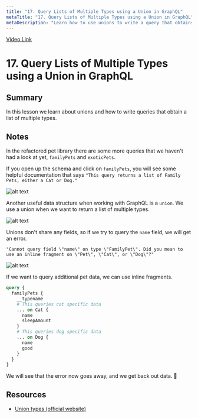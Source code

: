 ```yaml
---
title: "17. Query Lists of Multiple Types using a Union in GraphQL"
metaTitle: "17. Query Lists of Multiple Types using a Union in GraphQL"
metaDescription: "Learn how to use unions to write a query that obtains a list of types."
---
```


[Video Link](https://egghead.io/lessons/graphql-query-lists-of-multiple-types-using-a-union-in-graphql)

# 17. Query Lists of Multiple Types using a Union in GraphQL

## Summary

In this lesson we learn about unions and how to write queries that obtain a list of multiple types.

## Notes

In the refactored pet library there are some more queries that we haven't had a look at yet, `familyPets` and `exoticPets`.

If you open up the schema and click on `familyPets`, you will see some helpful documentation that says `"This query returns a list of Family Pets, either a Cat or Dog."`

![alt text](https://i.ibb.co/GFGfLQN/scrnli-1-27-2020-9-48-10-AM.png)

Another useful data structure when working with GraphQL is a `union`. We use a union when we want to return a list of multiple types.

![alt text](https://i.ibb.co/vVm1FRF/scrnli-1-27-2020-9-52-17-AM.png)

Unions don't share any fields, so if we try to query the `name` field, we will get an error.

```
"Cannot query field \"name\" on type \"FamilyPet\". Did you mean to use an inline fragment on \"Pet\", \"Cat\", or \"Dog\"?"
```

![alt text](https://i.ibb.co/zhnjPQ9/scrnli-1-27-2020-9-52-38-AM.png)

If we want to query additional pet data, we can use inline fragments.

```graphql
query {
  familyPets {
    __typename
    # This queries cat specific data
    ... on Cat {
      name
      sleepAmount
    }
    # This queries dog specific data
    ... on Dog {
      name
      good
    }
  }
}
```

We will see that the error now goes away, and we get back out data. 🥳

## Resources

- [Union types (official website)](https://graphql.org/learn/schema/#union-types)
